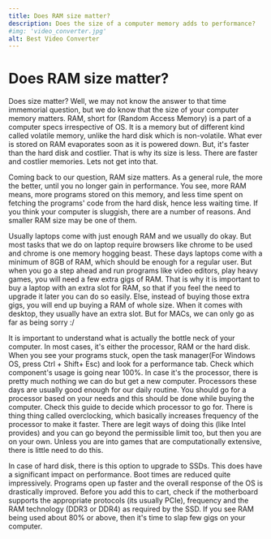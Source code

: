 ```yaml
---
title: Does RAM size matter?
description: Does the size of a computer memory adds to performance?
#img: 'video_converter.jpg'
alt: Best Video Converter
---
```


# Does RAM size matter?

Does size matter? Well, we may not know the answer to that time immemorial question, but we do know that the size of your computer memory matters. RAM, short for (Random Access Memory) is a part of a computer specs irrespective of OS. It is a memory but of different kind called volatile memory, unlike the hard disk which is non-volatile. What ever is stored on RAM evaporates soon as it is powered down. But, it's faster than the hard disk and costlier. That is why its size is less. There are faster and costlier memories. Lets not get into that.

Coming back to our question, RAM size matters. As a general rule, the more the better, until you no longer gain in performance. You see, more RAM means, more programs stored on this memory, and less time spent on fetching the programs' code from the hard disk, hence less waiting time. If you think your computer is sluggish, there are a number of reasons. And smaller RAM size may be one of them. 

Usually laptops come with just enough RAM and we usually do okay. But most tasks that we do on laptop require browsers like chrome to be used and chrome is one memory hogging beast. These days laptops come with a minimum of 8GB of RAM, which should be enough for a regular user. But when you go a step ahead and run programs like video editors, play heavy games, you will need a few extra gigs of RAM. That is why it is important to buy a laptop with an extra slot for RAM, so that if you feel the need to upgrade it later you can do so easily. Else, instead of buying those extra gigs, you will end up buying a RAM of whole size. When it comes with desktop, they usually have an extra slot. But for MACs, we can only go as far as being sorry :/

It is important to understand what is actually the bottle neck of your computer. In most cases, it's either the processor, RAM or the hard disk. When you see your programs stuck, open the task manager(For Windows OS, press Ctrl + Shift+ Esc) and look for a performance tab. Check which component's usage is going near 100%. In case it's the processor, there is pretty much nothing we can do but get a new computer. Processors these days are usually good enough for our daily routine. You should go for a processor based on your needs and this should be done while buying the computer. Check this guide to decide which processor to go for. There is thing thing called overclocking, which basically increases frequency of the processor to make it faster. There are legit ways of doing this (like Intel provides) and you can go beyond the permissible limit too, but then you are on your own. Unless you are into games that are computationally extensive, there is little need to do this. 

In case of hard disk, there is this option to upgrade to SSDs. This does have a significant impact on performance. Boot times are reduced quite impressively. Programs open up faster and the overall response of the OS is drastically improved. Before you add this to cart, check if the motherboard supports the appropriate protocols (its usually PCIe), frequency and the RAM technology (DDR3 or DDR4) as required by the SSD. If you see RAM being used about 80% or above, then it's time to slap few gigs on your computer. 


